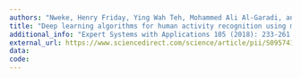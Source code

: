 ```yaml
---
authors: "Nweke, Henry Friday, Ying Wah Teh, Mohammed Ali Al-Garadi, and Uzoma Rita Alo"
title: "Deep learning algorithms for human activity recognition using mobile and wearable sensor networks: State of the art and research challenges"
additional_info: "Expert Systems with Applications 105 (2018): 233-261."
external_url: https://www.sciencedirect.com/science/article/pii/S0957417418302136
data:
code:
---
```

